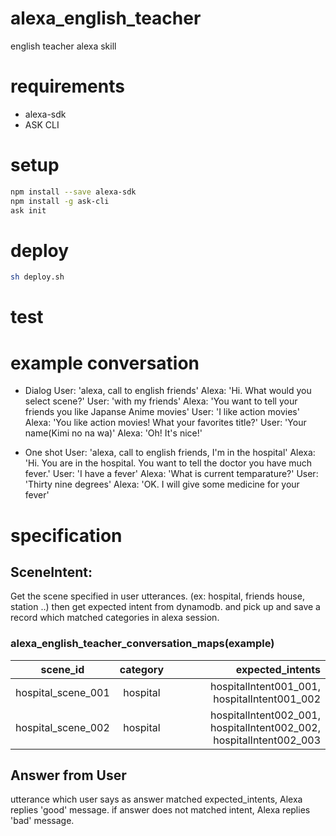 # alexa_english_teacher
english teacher alexa skill

# requirements
- alexa-sdk
- ASK CLI

# setup
```bash
npm install --save alexa-sdk
npm install -g ask-cli
ask init
```

# deploy
```bash
sh deploy.sh
```

# test

# example conversation

- Dialog
User: 'alexa, call to english friends'
Alexa: 'Hi. What would you select scene?'
User: 'with my friends'
Alexa: 'You want to tell your friends you like Japanse Anime movies'
User: 'I like action movies'
Alexa: 'You like action movies! What your favorites title?'
User: 'Your name(Kimi no na wa)'
Alexa: 'Oh! It's nice!'

- One shot
User: 'alexa, call to english friends, I'm in the hospital'
Alexa: 'Hi. You are in the hospital. You want to tell the doctor you have much fever.'
User: 'I have a fever'
Alexa: 'What is current temparature?'
User: 'Thirty nine degrees'
Alexa: 'OK. I will give some medicine for your fever'

# specification
## SceneIntent:
  Get the scene specified in user utterances. (ex: hospital, friends house, station ..)
  then get expected intent from dynamodb. and pick up and save a record which matched categories in alexa session.

### alexa_english_teacher_conversation_maps(example)
| scene_id      | category      | expected_intents|
| ------------- |:-------------:| -----:|
| hospital_scene_001 | hospital | hospitalIntent001_001, hospitalIntent001_002 |
| hospital_scene_002 | hospital | hospitalIntent002_001, hospitalIntent002_002, hospitalIntent002_003 |

## Answer from User
utterance which user says as answer matched expected_intents, Alexa replies 'good' message.
if answer does not matched intent, Alexa replies 'bad' message.

